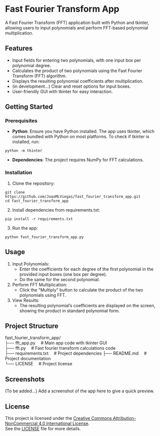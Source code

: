 # **Fast Fourier Transform App**

A Fast Fourier Transform (FFT) application built with Python and tkinter, allowing users to input polynomials and perform FFT-based polynomial multiplication.

## **Features**
- Input fields for entering two polynomials, with one input box per polynomial degree.
- Calculates the product of two polynomials using the Fast Fourier Transform (FFT) algorithm.
- Displays the resulting polynomial coefficients after multiplication.
- (in development...) Clear and reset options for input boxes.
- User-friendly GUI with tkinter for easy interaction.

## **Getting Started**
### Prerequisites
- **Python**: Ensure you have Python installed. The app uses tkinter, which comes bundled with Python on most platforms. To check if tkinter is installed, run:
``` 
python -m tkinter
```
- **Dependencies**: The project requires NumPy for FFT calculations.

### Installation
1. Clone the repository:  
```
git clone https://github.com/JoaoMLViegas/fast_fourier_transform_app.git  
cd fast_fourier_transform_app
```
2. Install dependencies from requirements.txt:  
``` 
pip install -r requirements.txt
```
3. Run the app:      
```
python fast_fourier_transform_app.py
```

## **Usage**
1. Input Polynomials:  
   - Enter the coefficients for each degree of the first polynomial in the provided input boxes (one box per degree).
   - Do the same for the second polynomial.
2. Perform FFT Multiplication:  
   - Click the "Multiply" button to calculate the product of the two polynomials using FFT.
3. View Results:  
   - The resulting polynomial’s coefficients are displayed on the screen, showing the product in standard polynomial form.

## **Project Structure**
fast_fourier_transform_app/  
├── fft_app.py &emsp;# Main app code with tkinter GUI  
├── fft.py &emsp;# Fast fourier transform calculations code  
├── requirements.txt &emsp;# Project dependencies 
├── README.md &emsp;# Project documentation  
└── LICENSE &emsp;# Project license  

## **Screenshots**
(To be added...) Add a screenshot of the app here to give a quick preview.

## **License**
This project is licensed under the [Creative Commons Attribution-NonCommercial 4.0 International License](https://creativecommons.org/licenses/by-nc/4.0/).  
See the [LICENSE](LICENSE) file for more details.